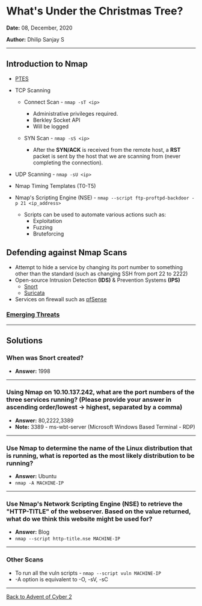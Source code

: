 # What's Under the Christmas Tree?

**Date:** 08, December, 2020

**Author:** Dhilip Sanjay S

---

## Introduction to Nmap
- [PTES](http://www.pentest-standard.org/index.php/Main_Page)
- TCP Scanning
    - Connect Scan - `nmap -sT <ip>`
        - Administrative privileges required.
        - Berkley Socket API
        - Will be logged

    - SYN Scan - `nmap -sS <ip>`
        - After the **SYN/ACK** is received from the remote host, a **RST** packet is sent by the host that we are scanning from (never completing the connection).

- UDP Scanning - `nmap -sU <ip>`
- Nmap Timing Templates (T0-T5)
- Nmap's Scripting Engine (NSE) - `nmap --script ftp-proftpd-backdoor -p 21 <ip_address>`
    - Scripts can be used to automate various actions such as:
        - Exploitation
        - Fuzzing
        - Bruteforcing

## Defending against Nmap Scans
- Attempt to hide a service by changing its port number to something other than the standard (such as changing SSH from port 22 to 2222)
- Open-source Intrusion Detection **(IDS)** & Prevention Systems **(IPS)**
    - [Snort](https://www.snort.org/)
    - [Suricata](https://suricata-ids.org/)
- Services on firewall such as [pfSense](https://www.pfsense.org/)

### [Emerging Threats](https://rules.emergingthreats.net/)

---
## Solutions

### When was Snort created?
- **Answer:** 1998
---
### Using Nmap on 10.10.137.242, what are the port numbers of the three services running?  (Please provide your answer in ascending order/lowest -> highest, separated by a comma)
- **Answer:** 80,2222,3389
- **Note:** 3389 - ms-wbt-server (Microsoft Windows Based Terminal - RDP)
---

### Use Nmap to determine the name of the Linux distribution that is running, what is reported as the most likely distribution to be running?
- **Answer:** Ubuntu
- `nmap -A MACHINE-IP`
---

### Use Nmap's Network Scripting Engine (NSE) to retrieve the "HTTP-TITLE" of the webserver. Based on the value returned, what do we think this website might be used for?
- **Answer:** Blog
- `nmap --script http-title.nse MACHINE-IP`
---

### Other Scans
- To run all the vuln scripts - `nmap --script vuln MACHINE-IP`
- -A option is equivalent to -O, -sV, -sC 
---

[Back to Advent of Cyber 2](/Advent%20of%20Cyber%202) 
